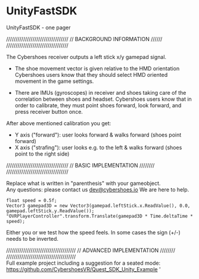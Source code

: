 # UnityFastSDK
UnityFastSDK - one pager

/////////////////////////////////
// BACKGROUND INFORMATION  //////
/////////////////////////////////


The Cybershoes receiver outputs a left stick x/y gamepad signal.  

* The shoe movement vector is given relative to the HMD orientation 
Cybershoes users know that they should select HMD oriented movement in the game settings. 

* There are IMUs (gyroscopes) in receiver and shoes taking care of the correlation between shoes and headset. 
Cybershoes users know that in order to calibrate, they must point shoes forward, look forward, and press receiver button once. 

After above mentioned calibration you get:
* Y axis ("forward"): user looks forward & walks forward (shoes point forward)
* X axis ("strafing"): user looks e.g. to the left & walks forward (shoes point to the right side)


///////////////////////////////// 
//  BASIC IMPLEMENTATION  //////// 
/////////////////////////////////  

Replace what is written in "parenthesis" with your gameobject.  
Any questions: please contact us dev@cybershoes.io  We are here to help. 

```
float speed = 0.5f;
Vector3 gamepad3D = new Vector3(gamepad.leftStick.x.ReadValue(), 0.0, gamepad.leftStick.y.ReadValue());
"OVRPlayerController".transform.Translate(gamepad3D * Time.deltaTime * speed);

```
Either you or we test how the speed feels. In some cases the sign (+/-) needs to be inverted.

///////////////////////////////////// 
//  ADVANCED IMPLEMENTATION  //////// 
/////////////////////////////////////  
Full example project including a suggestion for a seated mode: https://github.com/CybershoesVR/Quest_SDK_Unity_Example '
